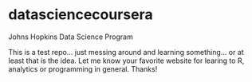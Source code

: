 # datasciencecoursera
Johns Hopkins Data Science Program

This is a test repo... just messing around and learning something... or at least that is the idea.
Let me know your favorite website for learing to R, analytics or programming in general.  Thanks!


